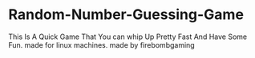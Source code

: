 # Random-Number-Guessing-Game
This Is A Quick Game That You can whip Up Pretty Fast And Have Some Fun.
made for linux machines. made by firebombgaming
